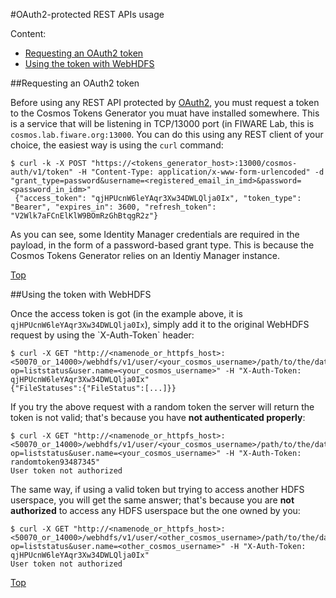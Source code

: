 #<a name="top"></a>OAuth2-protected REST APIs usage

Content:<br>

* [Requesting an OAuth2 token](#section1)
* [Using the token with WebHDFS](#section2)

##<a name="section1"></a>Requesting an OAuth2 token

Before using any REST API protected by [OAuth2](http://oauth.net/2/), you must request a token to the Cosmos Tokens Generator you muat have installed somewhere. This is a service that will be listening in TCP/13000 port (in FIWARE Lab, this is `cosmos.lab.fiware.org:13000`. You can do this using any REST client of your choice, the easiest way is using the `curl` command:

    $ curl -k -X POST "https://<tokens_generator_host>:13000/cosmos-auth/v1/token" -H "Content-Type: application/x-www-form-urlencoded" -d "grant_type=password&username=<registered_email_in_imd>&password=<password_in_idm>"
     {"access_token": "qjHPUcnW6leYAqr3Xw34DWLQlja0Ix", "token_type": "Bearer", "expires_in": 3600, "refresh_token": "V2Wlk7aFCnElKlW9BOmRzGhBtqgR2z"}

As you can see, some Identity Manager credentials are required in the payload, in the form of a password-based grant type. This is because the Cosmos Tokens Generator relies on an Identiy Manager instance.

[Top](#top)

##<a name="section2"></a>Using the token with WebHDFS

Once the access token is got (in the example above, it is `qjHPUcnW6leYAqr3Xw34DWLQlja0Ix`), simply add it to the original WebHDFS request by using the \`X-Auth-Token\` header:

    $ curl -X GET "http://<namenode_or_httpfs_host>:<50070_or_14000>/webhdfs/v1/user/<your_cosmos_username>/path/to/the/data?op=liststatus&user.name=<your_cosmos_username>" -H "X-Auth-Token: qjHPUcnW6leYAqr3Xw34DWLQlja0Ix"
    {"FileStatuses":{"FileStatus":[...]}}

If you try the above request with a random token the server will return the token is not valid; that's because you have <b>not authenticated properly</b>:

    $ curl -X GET "http://<namenode_or_httpfs_host>:<50070_or_14000>/webhdfs/v1/user/<your_cosmos_username>/path/to/the/data?op=liststatus&user.name=<your_cosmos_username>" -H "X-Auth-Token: randomtoken93487345"
    User token not authorized

The same way, if using a valid token but trying to access another HDFS userspace, you will get the same answer; that's because you are <b>not authorized</b> to access any HDFS userspace but the one owned by you:

    $ curl -X GET "http://<namenode_or_httpfs_host>:<50070_or_14000>/webhdfs/v1/user/<other_cosmos_username>/path/to/the/data?op=liststatus&user.name=<other_cosmos_username>" -H "X-Auth-Token: qjHPUcnW6leYAqr3Xw34DWLQlja0Ix"
    User token not authorized

[Top](#top)

